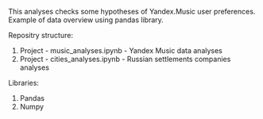 This analyses checks some hypotheses of Yandex.Music user preferences. Example of data overview using pandas library.

Repositry structure:
1. Project - music_analyses.ipynb - Yandex Music data analyses
2. Project - cities_analyses.ipynb - Russian settlements companies analyses

Libraries:
1. Pandas
2. Numpy

